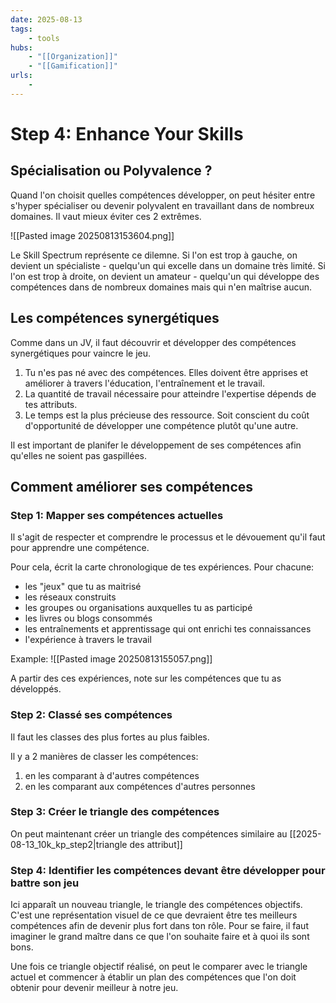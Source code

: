 ```yaml
---
date: 2025-08-13
tags:
    - tools
hubs:
    - "[[Organization]]"
    - "[[Gamification]]"
urls:
    -
---
```


# Step 4: Enhance Your Skills

## Spécialisation ou Polyvalence ?

Quand l'on choisit quelles compétences développer, on peut hésiter entre s'hyper spécialiser
ou devenir polyvalent en travaillant dans de nombreux domaines. Il vaut mieux  éviter
ces 2 extrêmes.

![[Pasted image 20250813153604.png]]

Le Skill Spectrum représente ce dilemne. Si l'on est trop à gauche, on devient un 
spécialiste - quelqu'un qui excelle dans un domaine très limité.
Si l'on est trop à droite, on devient un amateur - quelqu'un qui développe des 
compétences dans de nombreux domaines mais qui n'en maîtrise aucun.

## Les compétences synergétiques

Comme dans un JV, il faut découvrir et développer des compétences synergétiques pour
vaincre le jeu.
1. Tu n'es pas né avec des compétences. Elles doivent être apprises et améliorer à
travers l'éducation, l'entraînement et le travail.
2. La quantité de travail nécessaire pour atteindre l'expertise dépends de tes
attributs. 
3. Le temps est la plus précieuse des ressource. Soit conscient du coût d'opportunité de 
développer une compétence plutôt qu'une autre.


Il est important de planifer le développement de ses compétences afin qu'elles ne 
soient pas gaspillées. 

## Comment améliorer ses compétences

### Step 1: Mapper ses compétences actuelles

Il s'agit de respecter et comprendre le processus et le dévouement qu'il faut pour 
apprendre une compétence.

Pour cela, écrit la carte chronologique de tes expériences. Pour chacune:
 - les "jeux" que tu as maitrisé
 - les réseaux construits
 - les groupes ou organisations auxquelles tu as participé
 - les livres ou blogs consommés
 - les entraînements et apprentissage qui ont enrichi tes connaissances
 - l'expérience à travers le travail

 Example:
![[Pasted image 20250813155057.png]]

A partir des ces expériences, note sur les compétences que tu as développés.


### Step 2: Classé ses compétences
Il faut les classes des plus fortes au plus faibles.

Il y a 2 manières de classer les compétences:
1. en les comparant à d'autres compétences
2. en les comparant aux compétences d'autres personnes


### Step 3: Créer le triangle des compétences

On peut maintenant créer un triangle des compétences similaire au [[2025-08-13_10k_kp_step2|triangle des attribut]]


### Step 4: Identifier les compétences devant être développer pour battre son jeu

Ici apparaît un nouveau triangle, le triangle des compétences objectifs. C'est une 
représentation visuel de ce que devraient être tes meilleurs compétences afin de devenir
plus fort dans ton rôle. Pour se faire, il faut imaginer le grand maître dans ce que
l'on souhaite faire et à quoi ils sont bons.

Une fois ce triangle objectif réalisé, on peut le comparer avec le triangle actuel et 
commencer à établir un plan des compétences que l'on doit obtenir pour devenir meilleur
à notre jeu.
